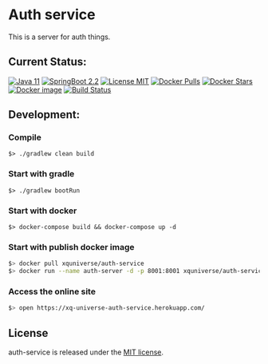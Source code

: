 # Auth service
This is a server for auth things.

## Current Status:

[![Java 11](https://img.shields.io/badge/Java-11-brightgreen.svg)]()
[![SpringBoot 2.2](https://img.shields.io/badge/SpringBoot-2.2-brightgreen.svg)]()
[![License MIT](https://img.shields.io/badge/license-MIT-blue.svg)]()
[![Docker Pulls](https://img.shields.io/docker/pulls/xquniverse/auth-service.svg)](https://hub.docker.com/r/xquniverse/auth-service/)
[![Docker Stars](https://img.shields.io/docker/stars/xquniverse/auth-service.svg)](https://hub.docker.com/r/xquniverse/auth-service/)
[![Docker image](https://images.microbadger.com/badges/image/xquniverse/auth-service.svg)](https://microbadger.com/images/xquniverse/auth-service)
[![Build Status](https://circleci.com/gh/xquniverse/auth-service.svg?style=svg)](https://circleci.com/gh/xquniverse/auth-service)

## Development:

### Compile

```
$> ./gradlew clean build
```

### Start with gradle

```
$> ./gradlew bootRun
```

### Start with docker

```
$> docker-compose build && docker-compose up -d
```

### Start with publish docker image

```sh
$> docker pull xquniverse/auth-service
$> docker run --name auth-server -d -p 8001:8001 xquniverse/auth-service
```

### Access the online site

```sh
$> open https://xq-universe-auth-service.herokuapp.com/
```

## License

auth-service is released under the [MIT license](https://github.com/xquniverse/auth-service/blob/master/LICENSE).

